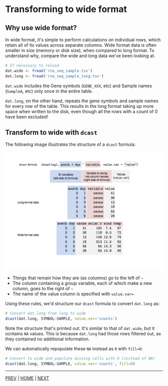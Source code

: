 # Transforming to wide format

## Why use wide format?

In wide format, it's simple to perform calculations on individual rows,
which retain all of its values across separate columns. Wide format
data is often smaller in size (memory or disk size), when compared to
long format. To understand why, compare the wide and long data we've
been looking at.

```R
# If necessary to reload
dat.wide <- fread('rna_seq_sample.tsv')
dat.long <- fread('rna_seq_sample_long.tsv')
```

`dat.wide` includes the Gene symbols (`GENE_XXX`, etc) and Sample
names (`SampleA`, etc) only once in the entire table.

`dat.long`, on the other hand, repeats the gene symbols and sample
names for every row of the table. This results in the long format
taking up more space when written to the disk, even though all the
rows with a count of 0 have been excluded!

## Transform to wide with `dcast`
The following image illustrates the structure of a `dcast` formula:

![](/assets/dcast-illustration.png)

* Things that remain how they are (as columns) go to the left of `~`
* The column containing a group variable, each of which make a new
column, goes to the right of `~`
* The name of the value column is specified with `value.var=`

Using these rules, we'd structure our `dcast` formula to convert
`dat.long` as:

```R
# Convert dat.long from long to wide
dcast(dat.long, SYMBOL~SAMPLE, value.var='counts')
```

Note the structure that's printed out. It's similar to that of `dat.wide`,
but it ocntains `NA` values. This is because `dat.long` had those rows
filtered out, as they contained no additional information.

We can automatically repopulate these `NA` instead as `0` with `fill=0`:

```R
# Convert to wide and populate missing cells with 0 (instead of NA)
dcast(dat.long, SYMBOL~SAMPLE, value.var='counts', fill=0)
```

---

[PREV](A.md) | [HOME](/README.md) | [NEXT](/07_aggregation_by_groups/README.md)
